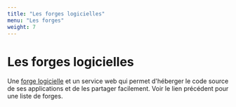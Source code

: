 ```yaml
---
title: "Les forges logicielles"
menu: "Les forges"
weight: 7
---
```


# Les forges logicielles

Une [forge logicielle](https://fr.wikipedia.org/wiki/Forge_(informatique)) et un service web qui permet d'héberger le code source de ses applications et de les partager facilement. Voir le lien précédent pour une liste de forges.
